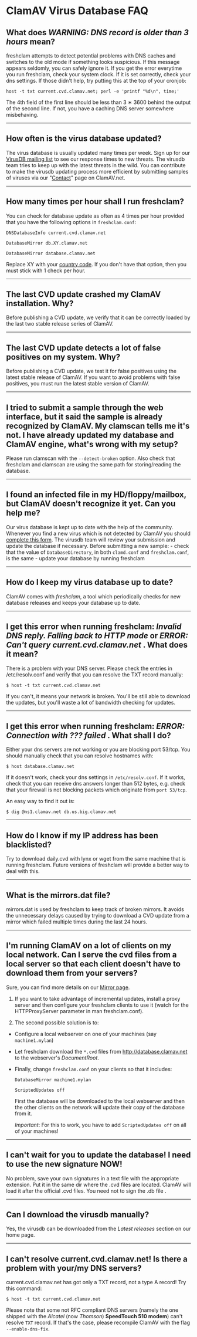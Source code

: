 # ClamAV Virus Database FAQ

## What does _WARNING: DNS record is older than 3 hours_ mean?

freshclam attempts to detect potential problems with DNS caches and  switches to the old mode if something looks suspicious. If this message appears seldomly, you can safely ignore it. If you get the error everytime you run freshclam, check your system clock. If it is set correctly, check your dns settings.  If those didn't help, try putting this at the top of your cronjob:  

 `host -t txt current.cvd.clamav.net; perl -e 'printf "%d\n", time;' `

The 4th field of the first line should be less than 3 &lowast; 3600 behind the output of the second line. If not, you have a caching DNS server somewhere  misbehaving.

---

## How often is the virus database updated?

The virus database is usually updated many times per week. Sign up for our [VirusDB mailing list] to see our response times to new threats. The virusdb team tries to keep up with the latest threats in the wild.  You can contribute to make the virusdb updating process  more efficient by submitting samples of viruses via our "[Contact]" page on ClamAV.net.

---

## How many times per hour shall I run freshclam?

You can check for database update as often as 4 times per hour provided that you have the following options in `freshclam.conf`:

`DNSDatabaseInfo current.cvd.clamav.net`

`DatabaseMirror db.XY.clamav.net`

`DatabaseMirror database.clamav.net`

Replace XY with your [country code].  If you don't have that option, then you must stick with 1 check per hour.

---

## The last CVD update crashed my ClamAV installation. Why?

Before publishing a CVD update, we verify that it can be correctly loaded by the last two stable release series of ClamAV.

---

## The last CVD update detects a lot of false positives on my system. Why?

Before publishing a CVD update, we test it for false positives using the latest stable release of ClamAV. If you want to avoid problems with false positives, you must run the latest stable version of ClamAV.

---

## I tried to submit a sample through the web interface, but it said the sample is already recognized by ClamAV. My clamscan tells me it's not. I have already updated my database and ClamAV engine, what's wrong with my setup?

Please run clamscan with the `--detect-broken` option. Also  check that freshclam and clamscan are using the same path for storing/reading the database.

---

## I found an infected file in my HD/floppy/mailbox, but ClamAV doesn't recognize it yet. Can you help me? 

Our virus database is kept up to date with the help of the community. Whenever you find a new virus which is not detected by ClamAV you should [complete this form](submit). The virusdb team will review your submission and update the database if necessary. Before submitting a new sample: - check that the value of `DatabaseDirectory`, in both `clamd.conf` and `freshclam.conf`, is the same - update your database by running freshclam

---

## How do I keep my virus database up to date?

ClamAV comes with _freshclam_, a tool which periodically checks for new database releases and keeps your database up to date.

---

## I get this error when running freshclam: _Invalid DNS reply. Falling back to HTTP mode_ or _ERROR: Can't query current.cvd.clamav.net_ . What does it mean?

There is a problem with your DNS server. Please check the entries in /etc/resolv.conf and verify that you can resolve the TXT record manually:

`$ host -t txt current.cvd.clamav.net`

If you can't, it means your network is broken. You'll be still able to download the updates, but you'll waste a lot of bandwidth checking for updates.

---

## I get this error when running freshclam: _ERROR: Connection with ??? failed_ . What shall I do?

Either your dns servers are not working or you are blocking port 53/tcp. You should manually check that you can resolve hostnames with: 

`$ host database.clamav.net`
 
If it doesn't work, check your dns settings in `/etc/resolv.conf`. If it works, check that you can receive dns answers longer than 512 bytes, e.g. check that your firewall is not blocking packets which originate from `port 53/tcp`.

An easy way to find it out is:

`$ dig @ns1.clamav.net db.us.big.clamav.net`

---

## How do I know if my IP address has been blacklisted?

Try to download daily.cvd with lynx or wget from the same machine that is running freshclam. Future versions of freshclam will provide a better way to deal with this.

---

## What is the mirrors.dat file?

mirrors.dat is used by freshclam to keep track of broken mirrors. It avoids the unnecessary delays caused by trying to download a CVD update from a mirror which failed multiple times during the last 24 hours.

---

## I'm running ClamAV on a lot of clients on my local network. Can I serve the cvd files from a local server so that each client doesn't have to download them from your servers?

Sure, you can find more details on our [Mirror page].

1. If you want to take advantage of incremental updates, install a proxy server and then configure your freshclam clients to use it (watch for the HTTPProxyServer parameter in man freshclam.conf). 

2. The second possible solution is to:

  * Configure a local webserver on one of your machines (say `machine1.mylan`) 
  
  * Let freshclam download the `*.cvd` files from http://database.clamav.net to the webserver's *DocumentRoot*.

  * Finally, change `freshclam.conf` on your clients so that it includes:
    

    `DatabaseMirror machine1.mylan`

    `ScriptedUpdates off`
    
    First the database will be downloaded to the local webserver and then the other clients on the network will update their copy of the database from it. 
    
    _Important_:  For this to work, you have to add `ScriptedUpdates off` on all of your machines!

---

## I can't wait for you to update the database! I need to use the new signature NOW!

No problem, save your own signatures in a text file with the appropriate extension. Put it in the same dir where the .cvd files are located. ClamAV will load it after the official .cvd files. You need not to sign the .db file .

---

## Can I download the virusdb manually?

Yes, the virusdb can be downloaded from the _Latest releases_ section on our home page.

---

## I can't resolve current.cvd.clamav.net! Is there a problem with your/my DNS servers?

current.cvd.clamav.net has got only a TXT record, not a type A record! Try this command:   

`$ host -t txt current.cvd.clamav.net`
   
Please note that some not RFC compliant DNS servers (namely the one shipped with the *Alcatel* (now *Thomson*) **SpeedTouch 510 modem**) can't resolve `TXT` record. If that's the case, please recompile ClamAV with the flag   `--enable-dns-fix`.

[VirusDB mailing list]: http://lists.clamav.net/cgi-bin/mailman/listinfo/clamav-virusdb
[country code]: http://www.iana.org/domains/root/db
[Mirror page]: http://www.clamav.net/doc/mirrors-private.html
[Contact]: http://www.clamav.net/contact
[submit]: https://www.clamav.net/reports/fp
